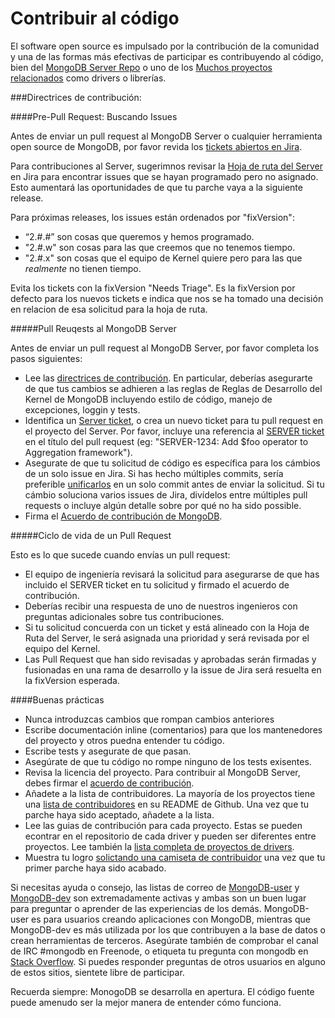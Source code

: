 Contribuir al código
===========================================

El software open source es impulsado por la contribución de la comunidad y una de las formas más efectivas de participar es contribuyendo al código, bien del [MongoDB Server Repo](https://github.com/mongodb/mongo) o uno de los [Muchos proyectos relacionados](http://docs.mongodb.org/ecosystem/drivers/) como drivers o librerías.

###Directrices de contribución:

####Pre-Pull Request: Buscando Issues

Antes de enviar un pull request al MongoDB Server o cualquier herramienta open source de MongoDB, por favor revida los [tickets abiertos en Jira](https://jira.mongodb.org/browse/). 

Para contribuciones al Server, sugerimnos revisar la [Hoja de ruta del Server](https://jira.mongodb.org/browse/SERVER#selectedTab=com.atlassian.jira.plugin.system.project%3Aroadmap-panel) en Jira para encontrar issues que se hayan programado pero no asignado. Esto aumentará las oportunidades de que tu parche vaya a la siguiente release.

Para próximas releases, los issues están ordenados por "fixVersion":

- “2.#.#” son cosas que queremos y hemos programado.
- "2.#.w" son cosas para las que creemos que no tenemos tiempo.
- "2.#.x" son cosas que el equipo de Kernel quiere pero para las que  *realmente* no tienen tiempo.

Evita los tickets con la fixVersion "Needs Triage". Es la fixVersion por defecto para los nuevos tickets e indica que nos se ha tomado una decisión en relacion de esa solicitud para la hoja de ruta.

#####Pull Reuqests al MongoDB Server

Antes de enviar un pull request al MongoDB Server, por favor completa los pasos siguientes:

* Lee las [directrices de contribución](http://www.mongodb.org/about/contributors/). En particular, deberías asegurarte de que tus cambios se adhieren a las reglas de Reglas de Desarrollo del Kernel de MongoDB incluyendo estilo de código, manejo de excepciones, loggin y tests.
* Identifica un [Server ticket](https://jira.mongodb.org/browse/SERVER), o crea un nuevo ticket para tu pull request en el proyecto del Server.
Por favor, incluye una referencia al [SERVER ticket](https://jira.mongodb.org/browse/SERVER) en el título del pull request (eg: "SERVER-1234: Add $foo operator to Aggregation framework").
* Asegurate de que tu solicitud de código es específica para los cámbios de un solo issue en Jira. Si has hecho múltiples commits, sería preferible [unificarlos](http://git-scm.com/book/en/Git-Tools-Rewriting-History#Squashing-Commits) en un solo commit antes de enviar la solicitud. Si tu cámbio soluciona varios issues de Jira, divídelos entre múltiples pull requests o incluye algún detalle sobre por qué no ha sido possible.
* Firma el [Acuerdo de contribución de MongoDB](http://www.mongodb.com/legal/contributor-agreement).


#####Ciclo de vida de un Pull Request

Esto es lo que sucede cuando envías un pull request:

* El equipo de ingeniería revisará la solicitud para asegurarse de que has incluido el SERVER ticket en tu solicitud y firmado el acuerdo de contribución.
* Deberías recibir una respuesta de uno de nuestros ingenieros con preguntas adicionales sobre tus contribuciones.
* Si tu solicitud concuerda con un ticket y está alineado con la Hoja de Ruta del Server, le será asignada una prioridad y será revisada por el equipo del Kernel.
* Las Pull Request que han sido revisadas y aprobadas serán firmadas y fusionadas en una rama de desarrollo y la issue de Jira será resuelta en la fixVersion esperada.

####Buenas prácticas

* Nunca introduzcas cambios que rompan cambios anteriores
* Escribe documentación inline (comentarios) para que los mantenedores del proyecto y otros puedna entender tu código.
* Escribe tests y asegurate de que pasan.
* Asegúrate de que tu código no rompe ninguno de los tests exisentes.
* Revisa la licencia del proyecto. Para contribuir al MongoDB Server, debes firmar el [acuerdo de contribución](http://www.mongodb.com/legal/contributor-agreement).
* Añadete a la lista de contribuidores. La mayoría de los proyectos tiene una [lista de contribuidores](https://github.com/mongodb/mongo-hadoop#contributors) en su README de Github. Una vez que tu parche haya sido aceptado, añadete a la lista.
* Lee las guias de contribución para cada proyecto. Estas se pueden econtrar en el repositorio de cada driver y pueden ser diferentes entre proyectos. Lee también la [lista completa de proyectos de drivers](http://docs.mongodb.org/ecosystem/drivers/).
* Muestra tu logro [solictando una camiseta de contribuidor](http://www.mongodb.com/swag) una vez que tu primer parche haya sido acabado.  

Si necesitas ayuda o consejo, las listas de correo de [MongoDB-user](https://groups.google.com/forum/#!forum/mongodb-user) y [MongoDB-dev](https://groups.google.com/forum/#!forum/mongodb-dev) son extremadamente activas y ambas son un buen lugar para preguntar o aprender de las experiencias de los demás.   MongoDB-user es para usuarios creando aplicaciones con MongoDB, mientras que MongoDB-dev es más utilizada por los que contribuyen a la base de datos o crean herramientas de terceros. Asegúrate también de comprobar el canal de IRC #mongodb en Freenode, o etiqueta tu pregunta con mongodb en [Stack Overflow](http://stackoverflow.com/questions/tagged/mongodb). Si puedes responder preguntas de otros usuarios en alguno de estos sitios, sientete libre de participar.

Recuerda siempre: MonogoDB se desarrolla en apertura. El código fuente puede amenudo ser la mejor manera de entender cómo funciona.
